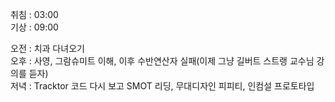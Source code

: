 취침 : 03:00  
기상 : 09:00  
  
오전 : 치과 다녀오기  
오후 : 사영, 그람슈미트 이해, 이후 수반연산자 실패(이제 그냥 길버트 스트랭 교수님 강의를 듣자)  
저녁 : Tracktor 코드 다시 보고 SMOT 리딩, 무대디자인 피피티, 인컴설 프로토타입
